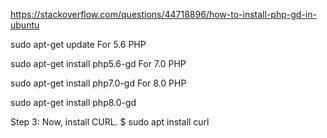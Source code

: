 https://stackoverflow.com/questions/44718896/how-to-install-php-gd-in-ubuntu

sudo apt-get update
For 5.6 PHP

sudo apt-get install php5.6-gd
For 7.0 PHP

sudo apt-get install php7.0-gd
For 8.0 PHP

sudo apt-get install php8.0-gd


Step 3: Now, install CURL.
$ sudo apt install curl